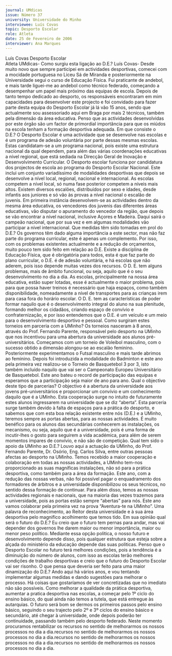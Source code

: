 ```yaml
---
journal: UMdicas
issue: Número 37
university: Universidade do Minho
interviewee: Luís Covas
topic: Desporto Escolar
role: Atleta
date: 25 de Fevereiro de 2006
interviewer: Ana Marques
---
```

Luís Covas
 Desporto Escolar  
Atleta
UMdicas- Como surgiu esta ligação ao D.E.?
Luís Covas- Desde muito novo que sempre participei em actividades
desportivas, comecei com a mocidade portuguesa no Liceu Sá de
Miranda e posteriormente na Universidade segui o curso de Educação
Física. Fui praticante de andebol, e mais tarde liguei-me ao andebol
como técnico federado, começando a desempenhar um papel mais
próximo das equipas de escola. Depois de tanto tempo dedicado ao
desporto, os responsáveis encontraram em mim capacidades para
desenvolver este projecto e foi convidado para fazer parte desta equipa
do Desporto Escolar já lá vão 15 anos, sendo que actualmente sou
assessoriado aqui em Braga por mais 2 técnicos, também pela dimensão
da área educativa.
Penso que as actividades desenvolvidas por este órgão são um factor de
primordial importância para que os miúdos na escola tenham a formação
desportiva adequada.
Em que consiste o D.E.?
O Desporto Escolar é uma actividade que se desenvolve nas escolas e é
um programa de adesão voluntária por parte dessas mesmas escolas.
Estas candidatam-se a um programa nacional, pois existe uma estrutura
nacional da qual dependem, para além das várias coordenações
educativas a nível regional, que está sediada na Direcção Geral de
Inovação e Desenvolvimento Curricular. O Desporto escolar funciona por
candidatura dos projectos de escola ao programa do Desporto Escolar
Nacional. Este inclui um conjunto variadíssimo de modalidades
desportivas que depois se desenvolve a nível local, regional, nacional e
internacional.
As escolas competem a nível local, só numa fase posterior competem a
níveis mais altos. Existem diversos escalões, distribuídos por sexo e
idades, desde infantis aos juniores e só vão às provas a nível nacional o
escalão de juvenis. Em primeira instância desenvolvem-se as
actividades dentro da mesma área educativa, os vencedores dos juvenis
das diferentes áreas educativas, vão disputar o apuramento do vencedor
da região, que depois se vão encontrar a nível nacional, inclusive Açores
e Madeira. Daqui sairá o campeão nacional, que por sua vez e em
algumas modalidades vão participar a nível internacional.
Que medidas têm sido tomadas em prol do D.E.?
Os governos têm dado alguma importância a este sector, mas não faz
parte do programa curricular, este é apenas um complemento. Por isso,
com os problemas existentes actualmente e a redução de orçamentos,
muito pouco tem sido feito em relação ao D.E. Existe a disciplina de
Educação Física, que é obrigatória para todos, esta é que faz parte do
plano curricular, o D.E. é de adesão voluntária, e há escolas que não
aderem, pois isso depende muitas vezes dos recursos. O D. E. tem
alguns problemas, mais de âmbito funcional, ou seja, aquilo que é o seu
desenvolvimento no dia a dia. As escolas, principalmente na nossa área
educativa, estão super lotadas, esse é actualmente o maior problema,
pois para que possa haver treinos é necessário que haja espaços, como 
também disponibilidade, nomeadamente a nível de transportes para as 
crianças irem para casa fora do horário escolar. O D. E. tem as 
características de poder formar naquilo que é o desenvolvimento integral 
do aluno na sua plenitude, formando melhor os cidadãos, criando espaço 
de convívio e confraternização, e por isso entendemos que o D.E. é um 
veículo e um meio para o desenvolvimento desportivo e pessoal.
Como surgiram estes torneios em parceria com a UMinho?
Os torneios nasceram à 8 anos, através do Prof. Fernando Parente, 
responsável pelo desporto na UMinho que nos incentivou para uma 
abertura da universidade aos alunos pré-universitários. Começamos 
com um torneio de Voleibol masculino, com o sucesso obtido a dimensão 
alongou-se ao escalão feminino. Posteriormente experimentamos o 
Futsal masculino e mais tarde abrimos ao feminino. Depois foi 
introduzida a modalidade do Badminton e este ano pela primeira vez 
realizou-se o Torneio de Basquetebol 3 por 3, isto também incluído 
naquilo que vai ser o Campeonato Europeu Universitário de
Basquetebol. Este ano bateu o record de participação das equipas e 
esperamos que a participação seja maior de ano para ano. 
Qual o objectivo deste tipo de parcerias?
O objectivo é a abertura da universidade aos jovens pré-universitários e
proporcionar um convívio e um conhecimento daquilo que é a UMinho.
Esta cooperação surge no intuito de futuramente estes alunos
ingressarem na universidade que se diz “aberta”.
Esta parceria surge também devido à falta de espaços para a prática do
desporto, e sabemos que com esta boa relação existente entre nós (D.E.)
e a UMinho, teremos sempre as portas abertas, para as nossas
actividades. É muito benéfico para os alunos das secundárias
conhecerem as instalações, os mecanismo, ou seja, aquilo que é a
universidade, pois é uma forma de incutir-lhes o gosto para seguirem a
vida académica, para além de serem momentos ímpares de convívio, e
não são de competição.
Qual tem sido o apoio da UMinho ao D.E.?
Louvo aqui a actuação da UMinho, do Prof. Fernando Parente, Dr.
Osório, Eng. Carlos Silva, entre outras pessoas afectas ao desporto na
UMinho. Temos recebido a maior cooperação e colaboração em todas as
nossas actividades, a UMinho tem-nos proporcionado as suas
magníficas instalações, não só para a prática desportiva, como também
para a área da formação. Este ano, com a redução das nossas verbas,
não foi possível pagar o enquadramento dos formadores de árbitros e a
universidade disponibilizou os seus técnicos, no sentido dessa formação
de continuar. Para além disso, temos as nossas actividades regionais e
nacionais, que na maioria das vezes trazemos para a universidade, pois
as portas estão sempre “abertas” para nós. Este ano vamos colaborar
pela primeira vez na prova “Aventura-te na UMinho”.
Uma palavra de reconhecimento, ao Reitor desta universidade e à sua
área desportiva pelo magnifico acolhimento que temos tido.
Em sua opinião qual será o futuro do D.E.?
Eu creio que o futuro tem pernas para andar, mas vai depender dos
governos lhe darem maior ou menor importância, maior ou menor peso
político. Mediante essa opção politica, o nosso futuro e desenvolvimento
depende disso, pois qualquer estrutura que esteja sobre a alçada do
ministério da educação depende das suas politicas. Penso que o
Desporto Escolar no futuro terá melhores condições, pois a tendência é a
diminuição do número de alunos, com isso as escolas terão melhores
condições de trabalho desportivas e creio que o futuro do Desporto
Escolar vai ser risonho.
O que pensa que deveria ser feito para uma maior dinamização do
D.E.?
Ando aqui há vários anos, e vou tentando implementar algumas medidas
e dando sugestões para melhorar o processo. Há coisas que
gostaríamos de ver concretizadas que no imediato não são possíveis.
Como melhorar a qualidade da prática desportiva, aumentar a pratica
desportiva nas escolas, a começar pelo 1º ciclo do ensino básico, do qual
ainda não temos a tutela, que está entregue às autarquias. O futuro será
bom se dermos os primeiros passos pelo ensino básico, seguindo o seu
trajecto pelo 2º e 3º ciclos do ensino básico e secundário, até chegar à
universidade, onde depois poderão ter continuidade, passando também
pelo desporto federado. Neste momento procuramos rentabilizar os
recursos no sentido de melhorarmos os nossos processos no dia a dia.recursos no sentido de melhorarmos os nossos processos no dia a dia.recursos no sentido de melhorarmos os nossos processos no dia a dia.recursos no sentido de melhorarmos os nossos processos no dia a dia.